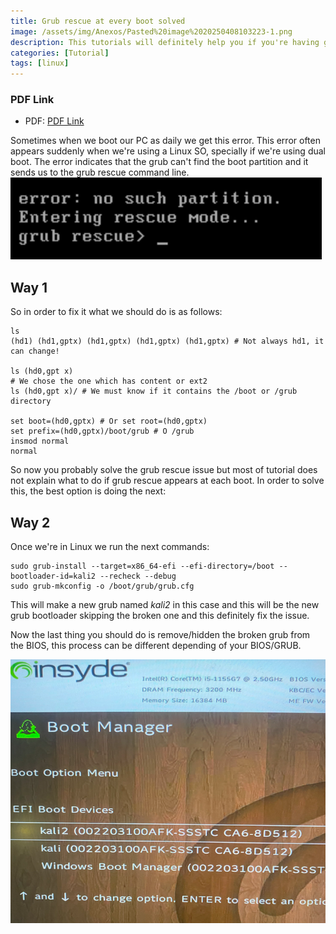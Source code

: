 ```yaml
---
title: Grub rescue at every boot solved
image: /assets/img/Anexos/Pasted%20image%2020250408103223-1.png
description: This tutorials will definitely help you if you're having grub rescue each time you boot your computer
categories: [Tutorial]
tags: [linux]
---
```




### PDF Link
- PDF: [PDF Link](https://github.com/juanbelin/grub-rescue-at-every-boot-solved/blob/main/Grub%20recue%20at%20every%20boot.pdf)


Sometimes when we boot our PC as daily we get this error. This error often appears suddenly when we're using a Linux SO, specially if we're using dual boot. The error indicates that the grub can't find the boot partition and it sends us to the grub rescue command line. 
![](/assets/img/Anexos/Pasted%20image%2020250408103223-1.png)

## Way 1

So in order to fix it what we should do is as follows:
```shell
ls
(hd1) (hd1,gptx) (hd1,gptx) (hd1,gptx) (hd1,gptx) # Not always hd1, it can change!

ls (hd0,gpt x)
# We chose the one which has content or ext2 
ls (hd0,gpt x)/ # We must know if it contains the /boot or /grub directory 

set boot=(hd0,gptx) # Or set root=(hd0,gptx)
set prefix=(hd0,gptx)/boot/grub # O /grub
insmod normal 
normal
```

So now you probably solve the grub rescue issue but most of tutorial does not explain what to do if grub rescue appears at each boot. In order to solve this, the best option is doing the next:

## Way 2

Once we're in Linux we run the next commands:
```shell
sudo grub-install --target=x86_64-efi --efi-directory=/boot --bootloader-id=kali2 --recheck --debug
sudo grub-mkconfig -o /boot/grub/grub.cfg
```

This will make a new grub named _kali2_ in this case and this will be the new grub bootloader skipping the broken one and this definitely fix the issue. 

Now the last thing you should do is remove/hidden the broken grub from the BIOS, this process can be different depending of your BIOS/GRUB. 

![](/assets/img/Anexos/Grub%20recue%20at%20every%20boot-2.png)